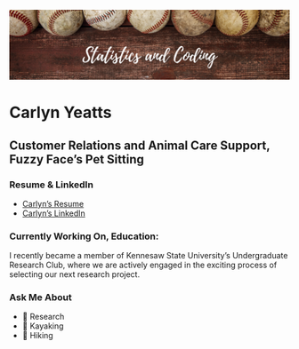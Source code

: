 ![](https://github.com/james-b-ashworth/james-b-ashworth/blob/main/github_banner.png)
# Carlyn Yeatts
## Customer Relations and Animal Care Support, Fuzzy Face’s Pet Sitting

### Resume & LinkedIn
- [Carlyn’s Resume](https://github.com/james-b-ashworth/resume.md/blob/main/resume.pdf)
- [Carlyn’s LinkedIn](https://www.linkedin.com/in/james-ashworth-11514348/)

### Currently Working On, Education:

I recently became a member of Kennesaw State University’s Undergraduate Research Club, where we are actively engaged in the exciting process of selecting our next research project. 

### Ask Me About

- :notebook: Research
- :canoe: Kayaking
- :sunrise_over_mountains: Hiking